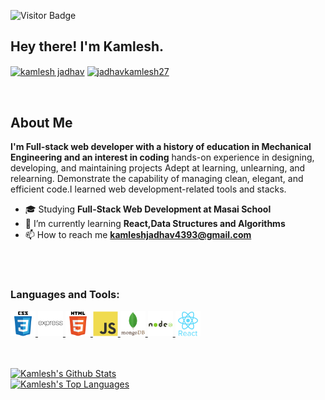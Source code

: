 ![Visitor Badge](https://visitor-badge.laobi.icu/badge?page_id=Kjadhav4393.visitor-badge)
<h2> Hey there! I'm Kamlesh.</h2>
<p align="left">
<a href="https://www.linkedin.com/in/kamlesh-jadhav-447373193/" target="blank"><img align="center" src="https://raw.githubusercontent.com/rahuldkjain/github-profile-readme-generator/master/src/images/icons/Social/linked-in-alt.svg" alt="kamlesh jadhav" height="30" width="40" /></a>
 <a href="https://twitter.com/jadhavkamlesh27" target="blank"><img align="center" src="https://raw.githubusercontent.com/rahuldkjain/github-profile-readme-generator/master/src/images/icons/Social/twitter.svg" alt="jadhavkamlesh27" height="30" width="40" /></a>
</p>
<br/>

## About Me
**I'm Full-stack web developer with a history of education in Mechanical Engineering and an interest in coding** hands-on experience in designing, developing, and maintaining projects Adept at learning, unlearning, and relearning. 
Demonstrate the capability of managing clean, elegant, and efficient code.I learned web development-related tools and stacks.
- 🎓 Studying **Full-Stack Web Development at Masai School**
- 🌱 I’m currently learning **React,Data Structures and Algorithms**
- 📫 How to reach me **kamleshjadhav4393@gmail.com**
<br/>
<br/>
 <h3 align="left">Languages and Tools:</h3>
<p align="left"> <a href="https://www.w3schools.com/css/" target="_blank" rel="noreferrer"> <img src="https://raw.githubusercontent.com/devicons/devicon/master/icons/css3/css3-original-wordmark.svg" alt="css3" width="40" height="40"/> </a> <a href="https://expressjs.com" target="_blank" rel="noreferrer"> <img src="https://raw.githubusercontent.com/devicons/devicon/master/icons/express/express-original-wordmark.svg" alt="express" width="40" height="40"/> </a> <a href="https://www.w3.org/html/" target="_blank" rel="noreferrer"> <img src="https://raw.githubusercontent.com/devicons/devicon/master/icons/html5/html5-original-wordmark.svg" alt="html5" width="40" height="40"/> </a> <a href="https://developer.mozilla.org/en-US/docs/Web/JavaScript" target="_blank" rel="noreferrer"> <img src="https://raw.githubusercontent.com/devicons/devicon/master/icons/javascript/javascript-original.svg" alt="javascript" width="40" height="40"/> </a> <a href="https://www.mongodb.com/" target="_blank" rel="noreferrer"> <img src="https://raw.githubusercontent.com/devicons/devicon/master/icons/mongodb/mongodb-original-wordmark.svg" alt="mongodb" width="40" height="40"/> </a> <a href="https://nodejs.org" target="_blank" rel="noreferrer"> <img src="https://raw.githubusercontent.com/devicons/devicon/master/icons/nodejs/nodejs-original-wordmark.svg" alt="nodejs" width="40" height="40"/> </a> <a href="https://reactjs.org/" target="_blank" rel="noreferrer"> <img src="https://raw.githubusercontent.com/devicons/devicon/master/icons/react/react-original-wordmark.svg" alt="react" width="40" height="40"/> </a> </p>

 </br>
 </br>
  <a href="https://github.com/Kjadhav4393/github-readme-stats"><img alt="Kamlesh's Github Stats" src="https://github-readme-stats.vercel.app/api?username=Kjadhav4393&show_icons=true&count_private=true&theme=react&hide_border=true&bg_color=0D1117" /></a>
  </br>
  <a href="https://github.com/Kjadhav4393/github-readme-stats"><img alt="Kamlesh's Top Languages" src="https://github-readme-stats.vercel.app/api/top-langs/?username=Kjadhav4393&langs_count=8&count_private=true&layout=compact&theme=react&hide_border=true&bg_color=0D1117" /></a>
  </br>
 

  





